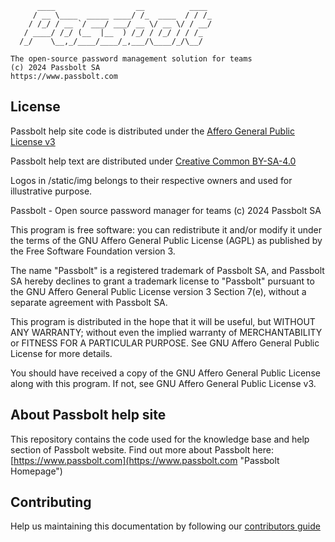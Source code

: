 
	      ____                  __          ____
	     / __ \____  _____ ____/ /_  ____  / / /_
	    / /_/ / __ `/ ___/ ___/ __ \/ __ \/ / __/
	   / ____/ /_/ (__  |__  ) /_/ / /_/ / / /_
	  /_/    \__,_/____/____/_,___/\____/_/\__/

	The open-source password management solution for teams
	(c) 2024 Passbolt SA
	https://www.passbolt.com


## License

Passbolt help site code is distributed under the [Affero General Public License v3](https://www.gnu.org/licenses/agpl-3.0.html)

Passbolt help text are distributed under [Creative Common BY-SA-4.0](https://creativecommons.org/licenses/by-sa/4.0/)

Logos in /static/img belongs to their respective owners and used for illustrative purpose.

Passbolt - Open source password manager for teams
(c) 2024 Passbolt SA

This program is free software: you can redistribute it and/or modify it under the terms of the GNU Affero General
Public License (AGPL) as published by the Free Software Foundation version 3.

The name "Passbolt" is a registered trademark of Passbolt SA, and Passbolt SA hereby declines to grant a trademark
license to "Passbolt" pursuant to the GNU Affero General Public License version 3 Section 7(e), without a separate
agreement with Passbolt SA.

This program is distributed in the hope that it will be useful, but WITHOUT ANY WARRANTY; without even the implied
warranty of MERCHANTABILITY or FITNESS FOR A PARTICULAR PURPOSE. See GNU Affero General Public License for more details.

You should have received a copy of the GNU Affero General Public License along with this program. If not, see GNU
Affero General Public License v3.

## About Passbolt help site

This repository contains the code used for the knowledge base and help section of Passbolt website.
Find out more about Passbolt here:
[https://www.passbolt.com](https://www.passbolt.com "Passbolt Homepage")

## Contributing

Help us maintaining this documentation by following our [contributors guide](./CONTRIBUTING.md)
